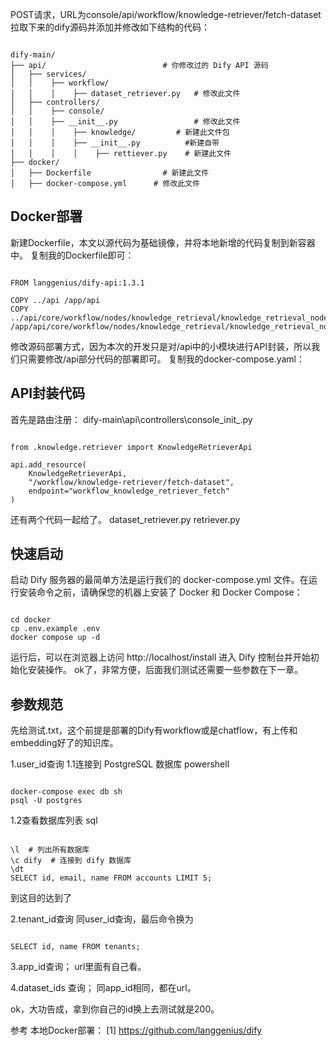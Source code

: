 POST请求，URL为console/api/workflow/knowledge-retriever/fetch-dataset
拉取下来的dify源码并添加并修改如下结构的代码：

<pre><code>
dify-main/
├── api/                          # 你修改过的 Dify API 源码
│   ├── services/   
│   │    ├── workflow/                 
│   │    │    ├── dataset_retriever.py   # 修改此文件
│   ├── controllers/
│   │    ├── console/
│   │    ├── __init__.py                 # 修改此文件
│   │    │    ├── knowledge/         # 新建此文件包
│   │    │    ├── __init__.py          #新建自带
│   │    │    │    ├── rettiever.py    # 新建此文件
├── docker/
│   ├── Dockerfile                # 新建此文件
│   ├── docker-compose.yml      # 修改此文件
</code></pre>

## Docker部署

新建Dockerfile，本文以源代码为基础镜像，并将本地新增的代码复制到新容器中。 复制我的Dockerfile即可：
<pre><code>
FROM langgenius/dify-api:1.3.1

COPY ../api /app/api
COPY ../api/core/workflow/nodes/knowledge_retrieval/knowledge_retrieval_node.py /app/api/core/workflow/nodes/knowledge_retrieval/knowledge_retrieval_node.py
</code></pre>

修改源码部署方式，因为本次的开发只是对/api中的小模块进行API封装，所以我们只需要修改/api部分代码的部署即可。 复制我的docker-compose.yaml：


## API封装代码


首先是路由注册： dify-main\api\controllers\console\_init_.py
<pre><code>
from .knowledge.retriever import KnowledgeRetrieverApi

api.add_resource(
    KnowledgeRetrieverApi,
    "/workflow/knowledge-retriever/fetch-dataset",
    endpoint="workflow_knowledge_retriever_fetch"
)
</code></pre>
还有两个代码一起给了。
dataset_retriever.py
retriever.py


## 快速启动


启动 Dify 服务器的最简单方法是运行我们的 docker-compose.yml 文件。在运行安装命令之前，请确保您的机器上安装了 Docker 和 Docker Compose：
<pre><code>
cd docker
cp .env.example .env
docker compose up -d
</code></pre>
运行后，可以在浏览器上访问 http://localhost/install 进入 Dify 控制台并开始初始化安装操作。 ok了，非常方便，后面我们测试还需要一些参数在下一章。

## 参数规范


先给测试.txt，这个前提是部署的Dify有workflow或是chatflow，有上传和embedding好了的知识库。


1.user_id查询
1.1连接到 PostgreSQL 数据库 powershell
<pre><code>
docker-compose exec db sh
psql -U postgres
</code></pre>
 1.2查看数据库列表 sql
<pre><code>
\l  # 列出所有数据库
\c dify  # 连接到 dify 数据库
\dt
SELECT id, email, name FROM accounts LIMIT 5;
</code></pre>
  到这目的达到了 

2.tenant_id查询 同user_id查询，最后命令换为
<pre><code>
SELECT id, name FROM tenants;
</code></pre>

3.app_id查询；  url里面有自己看。

4.dataset_ids 查询； 同app_id相同，都在url。

ok，大功告成，拿到你自己的id换上去测试就是200。

参考
本地Docker部署： [1] https://github.com/langgenius/dify
